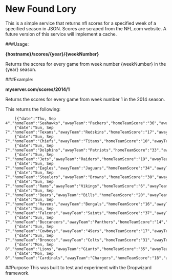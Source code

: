 # New Found Lory

This is a simple service that returns nfl scores for a specified week of a specified season in JSON. Scores are scraped 
from the NFL.com website. A future version of this service will implement a cache.

###Usage: 

**{hostname}/scores/{year}/{weekNumber}**

Returns the scores for every game from week number {weekNumber} in the {year} season. 

###Example:

**myserver.com/scores/2014/1**

Returns the scores for every game from week number 1 in the 2014 season.

This returns the following:
        
        [{"date":"Thu, Sep 4","homeTeam":"Seahawks","awayTeam":"Packers","homeTeamScore":"36","awayTeamScore":"16"},
        {"date":"Sun, Sep 7","homeTeam":"Texans","awayTeam":"Redskins","homeTeamScore":"17","awayTeamScore":"6"},
        {"date":"Sun, Sep 7","homeTeam":"Chiefs","awayTeam":"Titans","homeTeamScore":"10","awayTeamScore":"26"},
        {"date":"Sun, Sep 7","homeTeam":"Dolphins","awayTeam":"Patriots","homeTeamScore":"33","awayTeamScore":"20"},
        {"date":"Sun, Sep 7","homeTeam":"Jets","awayTeam":"Raiders","homeTeamScore":"19","awayTeamScore":"14"},
        {"date":"Sun, Sep 7","homeTeam":"Eagles","awayTeam":"Jaguars","homeTeamScore":"34","awayTeamScore":"17"},
        {"date":"Sun, Sep 7","homeTeam":"Steelers","awayTeam":"Browns","homeTeamScore":"30","awayTeamScore":"27"},
        {"date":"Sun, Sep 7","homeTeam":"Rams","awayTeam":"Vikings","homeTeamScore":"6","awayTeamScore":"34"},
        {"date":"Sun, Sep 7","homeTeam":"Bears","awayTeam":"Bills","homeTeamScore":"20","awayTeamScore":"23"},
        {"date":"Sun, Sep 7","homeTeam":"Ravens","awayTeam":"Bengals","homeTeamScore":"16","awayTeamScore":"23"},
        {"date":"Sun, Sep 7","homeTeam":"Falcons","awayTeam":"Saints","homeTeamScore":"37","awayTeamScore":"34"},
        {"date":"Sun, Sep 7","homeTeam":"Buccaneers","awayTeam":"Panthers","homeTeamScore":"14","awayTeamScore":"20"},
        {"date":"Sun, Sep 7","homeTeam":"Cowboys","awayTeam":"49ers","homeTeamScore":"17","awayTeamScore":"28"},
        {"date":"Sun, Sep 7","homeTeam":"Broncos","awayTeam":"Colts","homeTeamScore":"31","awayTeamScore":"24"},
        {"date":"Mon, Sep 8","homeTeam":"Lions","awayTeam":"Giants","homeTeamScore":"35","awayTeamScore":"14"},
        {"date":"Mon, Sep 8","homeTeam":"Cardinals","awayTeam":"Chargers","homeTeamScore":"18","awayTeamScore":"17"}]


##Purpose
This was built to test and experiment with the Dropwizard framework. 

